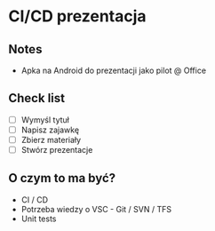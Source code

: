 # CI/CD prezentacja

## Notes

- Apka na Android do prezentacji jako pilot @ Office

## Check list

- [ ] Wymyśl tytuł
- [ ] Napisz zajawkę
- [ ] Zbierz materiały
- [ ] Stwórz prezentacje

## O czym to ma być?

- CI / CD
- Potrzeba wiedzy o VSC - Git / SVN / TFS
- Unit tests